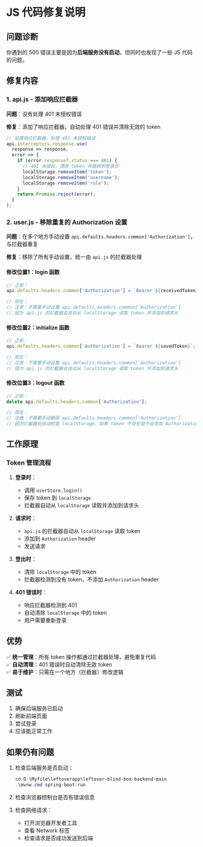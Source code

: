 # JS 代码修复说明

## 问题诊断

你遇到的 500 错误主要是因为**后端服务没有启动**，但同时也发现了一些 JS 代码的问题。

## 修复内容

### 1. api.js - 添加响应拦截器

**问题**：没有处理 401 未授权错误

**修复**：添加了响应拦截器，自动处理 401 错误并清除无效的 token

```javascript
// 设置响应拦截器，处理 401 未授权错误
api.interceptors.response.use(
  response => response,
  error => {
    if (error.response?.status === 401) {
      // 401 未授权，清除 token 并跳转到登录页
      localStorage.removeItem('token');
      localStorage.removeItem('username');
      localStorage.removeItem('role');
    }
    return Promise.reject(error);
  }
);
```

### 2. user.js - 移除重复的 Authorization 设置

**问题**：在多个地方手动设置 `api.defaults.headers.common['Authorization']`，与拦截器重复

**修复**：移除了所有手动设置，统一由 `api.js` 的拦截器处理

#### 修改位置1：login 函数
```javascript
// 之前：
api.defaults.headers.common['Authorization'] = `Bearer ${receivedToken}`;

// 现在：
// 注意：不需要手动设置 api.defaults.headers.common['Authorization']
// 因为 api.js 的拦截器会自动从 localStorage 读取 token 并添加到请求头
```

#### 修改位置2：initialize 函数
```javascript
// 之前：
api.defaults.headers.common['Authorization'] = `Bearer ${savedToken}`;

// 现在：
// 注意：不需要手动设置 api.defaults.headers.common['Authorization']
// 因为 api.js 的拦截器会自动从 localStorage 读取 token 并添加到请求头
```

#### 修改位置3：logout 函数
```javascript
// 之前：
delete api.defaults.headers.common['Authorization'];

// 现在：
// 注意：不需要手动删除 api.defaults.headers.common['Authorization']
// 因为拦截器会自动检查 localStorage，如果 token 不存在就不会添加 Authorization header
```

## 工作原理

### Token 管理流程

1. **登录时**：
   - 调用 `userStore.login()`
   - 保存 token 到 `localStorage`
   - 拦截器自动从 `localStorage` 读取并添加到请求头

2. **请求时**：
   - `api.js` 的拦截器自动从 `localStorage` 读取 token
   - 添加到 `Authorization` header
   - 发送请求

3. **登出时**：
   - 清除 `localStorage` 中的 token
   - 拦截器检测到没有 token，不添加 `Authorization` header

4. **401 错误时**：
   - 响应拦截器检测到 401
   - 自动清除 `localStorage` 中的 token
   - 用户需要重新登录

## 优势

✅ **统一管理**：所有 token 操作都通过拦截器处理，避免重复代码  
✅ **自动清理**：401 错误时自动清除无效 token  
✅ **易于维护**：只需在一个地方（拦截器）修改逻辑  

## 测试

1. 确保后端服务已启动
2. 刷新前端页面
3. 尝试登录
4. 应该能正常工作

## 如果仍有问题

1. 检查后端服务是否启动：
   ```powershell
   cd D:\Myfile\leftoverapp\leftover-blind-box-backend-main
   .\mvnw.cmd spring-boot:run
   ```

2. 检查浏览器控制台是否有错误信息

3. 检查网络请求：
   - 打开浏览器开发者工具
   - 查看 Network 标签
   - 检查请求是否成功发送到后端





